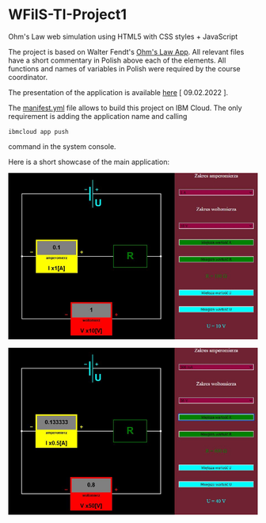 # WFiIS-TI-Project1

Ohm's Law web simulation using HTML5 with CSS styles + JavaScript 

The project is based on Walter Fendt's [Ohm's Law App](https://www.walter-fendt.de/html5/phen/ohmslaw_en.htm). All relevant files have a short commentary in Polish above each of the elements. All functions and names of variables in Polish were required by the course coordinator.

The presentation of the application is available [here](https://ti-proj01-dr.mybluemix.net/static/index.html) \[ 09.02.2022 \].

The [manifest.yml](manifest.yml) file allows to build this project on IBM Cloud. The only requirement is adding the application name and calling

    ibmcloud app push

command in the system console.

Here is a short showcase of the main application:

![Screenshot 1](/showcase/screenshot1.jpg)

![Screenshot 2](/showcase/screenshot2.jpg)
